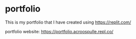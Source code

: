 # portfolio


This is my portfolio that I have created using https://replit.com/





portfolio website: 
https://portfolio.acroospulle.repl.co/
